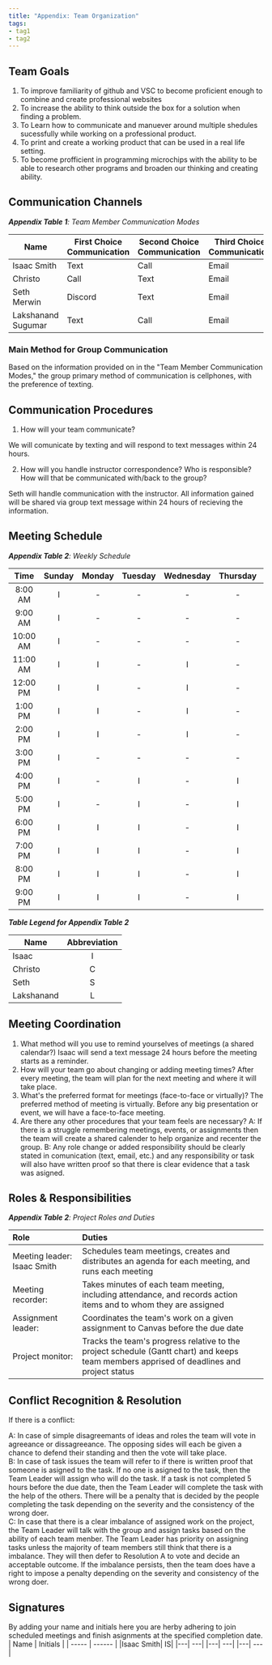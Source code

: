 ```yaml
---
title: "Appendix: Team Organization"
tags:
- tag1
- tag2
---
```


## Team Goals

1. To improve familiarity of github and VSC to become proficient enough to combine and create professional websites
2. To increase the ability to think outside the box for a solution when finding a problem. 
3. To Learn how to communicate and manuever around multiple shedules sucessfully while working on a professional product. 
4. To print and create a working product that can be used in a real life setting. 
5. To become profficient in programming microchips with the ability to be able to research other programs and broaden our thinking and creating ability. 
 

## Communication Channels

_**Appendix Table 1**: Team Member Communication Modes_

|Name                 | First Choice Communication | Second Choice Communication | Third Choice Communication |
|---------------------|----------------------------|-----------------------------|----------------------------|
|Isaac Smith        |  Text | Call | Email |
|Christo            |  Call | Text | Email |
|Seth Merwin        |  Discord | Text | Email |
|Lakshanand Sugumar |  Text | Call | Email |

### Main Method for Group Communication

Based on the information provided on in the "Team Member Communication Modes," the group primary method of communication is cellphones, with the preference of texting. 
 
## Communication Procedures

1. How will your team communicate?

We will comunicate by texting and will respond to text messages within 24 hours. 

2. How will you handle instructor correspondence? Who is responsible? How will that be communicated with/back to the group?

Seth will handle communication with the instructor. All information gained will be shared via group text message within 24 hours of recieving the information. 

## Meeting Schedule

_**Appendix Table 2**: Weekly Schedule_

| Time | Sunday | Monday | Tuesday | Wednesday | Thursday | Friday | Saturday |
| :------: | :----: | :----: | :----: | :----: | :----: | :----: | :-----: |
| 8:00 AM | I | - | - | - | - | - | - |
| 9:00 AM | I | - | - | - | - | - | - |
| 10:00 AM | I | - | - | - | - | - | - |
| 11:00 AM | I | I | - | I | - | - | - |
| 12:00 PM | I | I | - | I | - | - | - |
| 1:00 PM | I | I | - | I | - | - | - |
| 2:00 PM | I | I | - | I | - | - | - |
| 3:00 PM | I | - | - | - | - | - | - |
| 4:00 PM | I | - | I | - | I | - | - |
| 5:00 PM | I | - | I | - | I | - | I |
| 6:00 PM | I | I | I | - | I | - | I |
| 7:00 PM | I | I | I | - | I | I | I |
| 8:00 PM | I | I | I | - | I | I | I |
| 9:00 PM | I | I | I | - | I | I | I |

_**Table Legend for Appendix Table 2**_

| Name | Abbreviation |
| ----- | :------: |
| Isaac | I |
| Christo | C |
| Seth | S |
| Lakshanand | L |


## Meeting Coordination

1. What method will you use to remind yourselves of meetings (a shared calendar?)
Isaac will send a text message 24 hours before the meeting starts as a reminder. 
1. How will your team go about changing or adding meeting times?
After every meeting, the team will plan for the next meeting and where it will take place. 
1. What's the preferred format for meetings (face-to-face or virtually)?
The preferred method of meeting is virtually. Before any big presentation or event, we will have a face-to-face meeting. 
1. Are there any other procedures that your team feels are necessary?
A: If there is a struggle remembering meetings, events, or assignments then the team will create a shared calender to help organize and recenter the group. 
B: Any role change or added responsibility should be clearly stated in comunication (text, email, etc.) and any responsibility or task will also have written proof so that there is clear evidence that a task was asigned. 

## Roles & Responsibilities

_**Appendix Table 2**: Project Roles and Duties_

| **Role**          | **Duties**                                                                                                                                |
| :---------------- | :---------------------------------------------------------------------------------------------------------------------------------------- |
| Meeting leader: Isaac Smith    | Schedules team meetings, creates and distributes an agenda for each meeting, and runs each meeting                                        |
| Meeting recorder:   | Takes minutes of each team meeting, including attendance, and records action items and to whom they are assigned                          |
| Assignment leader:  | Coordinates the team's work on a given assignment to Canvas before the due date                                                           |
| Project monitor:    | Tracks the team's progress relative to the project schedule (Gantt chart) and keeps team members apprised of deadlines and project status |

## Conflict Recognition & Resolution

If there is a conflict: 

A: In case of simple disagreemants of ideas and roles the team will vote in agreeance or dissagreeance. The opposing sides will each be given a chance to defend their standing and then the vote will take place. 
<br>
B: In case of task issues the team will refer to if there is written proof that someone is asigned to the task. If no one is asigned to the task, then the Team Leader will assign who will do the task. If a task is not completed 5 hours before the due date, then the Team Leader will complete the task with the help of the others. There will be a penalty that is decided by the people completing the task depending on the severity and the consistency of the wrong doer. 
<br>
C: In case that there is a clear imbalance of assigned work on the project, the Team Leader will talk with the group and assign tasks based on the ability of each team menber. The Team Leader has priority on assigning tasks unless the majority of team members still think that there is a imbalance. They will then defer to Resolution A to vote and decide an acceptable outcome. If the imbalance persists, then the team does have a right to impose a penalty depending on the severity and consistency of the wrong doer. 
<br>


## Signatures

By adding your name and initials here you are herby adhering to join scheduled meetings and finish asignments at the specified completion date. 
| Name | Initials |
| ----- | ------ |
|Isaac Smith| IS|
|---| ---|
|---| ---|
|---| ---|

